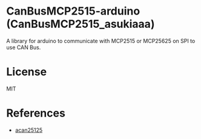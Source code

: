 # CanBusMCP2515-arduino (CanBusMCP2515_asukiaaa)

A library for arduino to communicate with MCP2515 or MCP25625 on SPI to use CAN Bus.

# License

MIT

# References
- [acan25125](https://github.com/pierremolinaro/acan2515)

